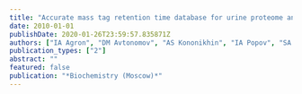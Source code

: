 ```yaml
---
title: "Accurate mass tag retention time database for urine proteome analysis by chromatography-mass spectrometry"
date: 2010-01-01
publishDate: 2020-01-26T23:59:57.835871Z
authors: ["IA Agron", "DM Avtonomov", "AS Kononikhin", "IA Popov", "SA Moshkovskii", "EN Nikolaev"]
publication_types: ["2"]
abstract: ""
featured: false
publication: "*Biochemistry (Moscow)*"
---
```


